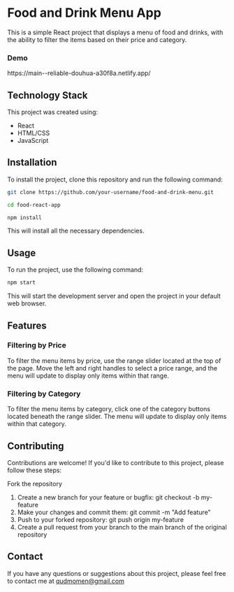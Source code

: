 # Food and Drink Menu App

This is a simple React project that displays a menu of food and drinks, with the ability to filter the items based on their price and category.
<h3>Demo</h3>
https://main--reliable-douhua-a30f8a.netlify.app/

## Technology Stack
This project was created using:

* React
* HTML/CSS
* JavaScript

## Installation

To install the project, clone this repository and run the following command:

```bash
git clone https://github.com/your-username/food-and-drink-menu.git
```
```bash
cd food-react-app
```
```bash
npm install
```

This will install all the necessary dependencies.

## Usage
To run the project, use the following command:
```bash
npm start
```
This will start the development server and open the project in your default web browser.

## Features
### Filtering by Price
To filter the menu items by price, use the range slider located at the top of the page. Move the left and right handles to select a price range, and the menu will update to display only items within that range.

### Filtering by Category
To filter the menu items by category, click one of the category buttons located beneath the range slider. The menu will update to display only items within that category.

## Contributing
Contributions are welcome! If you'd like to contribute to this project, please follow these steps:

Fork the repository
1. Create a new branch for your feature or bugfix: git checkout -b my-feature
2. Make your changes and commit them: git commit -m "Add feature"
3. Push to your forked repository: git push origin my-feature
4. Create a pull request from your branch to the main branch of the original repository


## Contact
If you have any questions or suggestions about this project, please feel free to contact me at qudmomen@gmail.com
